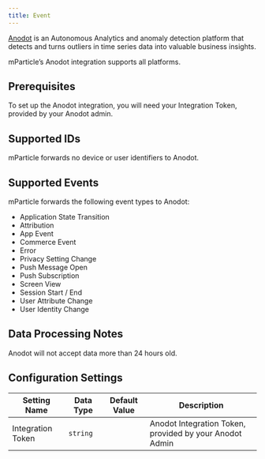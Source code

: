 ```yaml
---
title: Event
---
```


[Anodot](https://www.anodot.com) is an Autonomous Analytics and anomaly detection platform that detects and turns outliers in time series data into valuable business insights.

mParticle’s Anodot integration supports all platforms.

## Prerequisites

To set up the Anodot integration, you will need your Integration Token, provided by your Anodot admin.

## Supported IDs

mParticle forwards no device or user identifiers to Anodot.

## Supported Events

mParticle forwards the following event types to Anodot:

* Application State Transition
* Attribution
* App Event
* Commerce Event
* Error
* Privacy Setting Change
* Push Message Open
* Push Subscription  
* Screen View
* Session Start / End
* User Attribute Change
* User Identity Change

## Data Processing Notes

Anodot will not accept data more than 24 hours old.

## Configuration Settings


| Setting Name| Data Type | Default Value | Description |
|-------------|----------|----------------|-----------------|
| Integration Token | `string` | | Anodot Integration Token, provided by your Anodot Admin |

